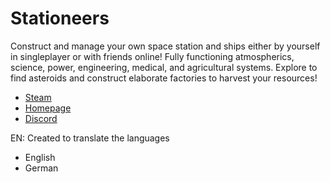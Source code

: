 # Stationeers

Construct and manage your own space station and ships either by yourself in singleplayer or with friends online! Fully functioning atmospherics, science, power, engineering, medical, and agricultural systems. Explore to find asteroids and construct elaborate factories to harvest your resources! 

- [Steam](https://store.steampowered.com/app/544550/Stationeers/ "Titel, der beim Überfahren mit der Maus angezeigt wird")
- [Homepage](https://stationeers.com/ "Titel, der beim Überfahren mit der Maus angezeigt wird")
- [Discord](https://discordapp.com/invite/CxR3mRy "Titel, der beim Überfahren mit der Maus angezeigt wird")


EN: Created to translate the languages

- English
- German


